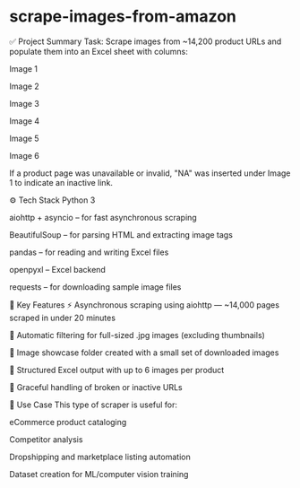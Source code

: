 # scrape-images-from-amazon

✅ Project Summary
Task:
Scrape images from ~14,200 product URLs and populate them into an Excel sheet with columns:

Image 1

Image 2

Image 3

Image 4

Image 5

Image 6

If a product page was unavailable or invalid, "NA" was inserted under Image 1 to indicate an inactive link.


⚙️ Tech Stack
Python 3

aiohttp + asyncio – for fast asynchronous scraping

BeautifulSoup – for parsing HTML and extracting image tags

pandas – for reading and writing Excel files

openpyxl – Excel backend

requests – for downloading sample image files

🚀 Key Features
⚡ Asynchronous scraping using aiohttp — ~14,000 pages scraped in under 20 minutes

🧠 Automatic filtering for full-sized .jpg images (excluding thumbnails)

📁 Image showcase folder created with a small set of downloaded images

🧾 Structured Excel output with up to 6 images per product

🔁 Graceful handling of broken or inactive URLs

📌 Use Case
This type of scraper is useful for:

eCommerce product cataloging

Competitor analysis

Dropshipping and marketplace listing automation

Dataset creation for ML/computer vision training

